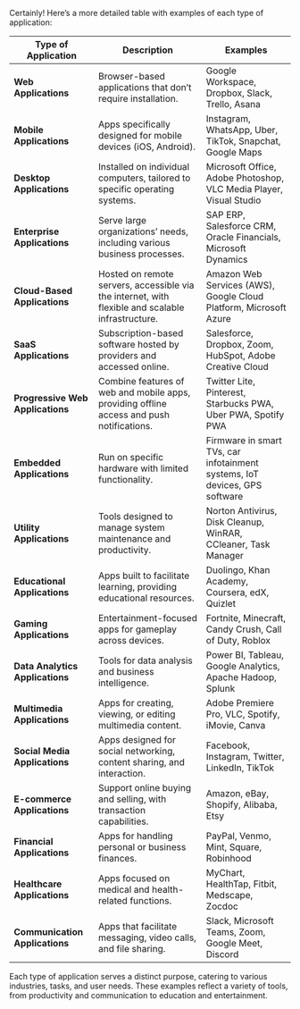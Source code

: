 


Certainly! Here’s a more detailed table with examples of each type of application:

| **Type of Application**         | **Description**                                                                                     | **Examples**                                                       |
|---------------------------------|-----------------------------------------------------------------------------------------------------|--------------------------------------------------------------------|
| **Web Applications**            | Browser-based applications that don’t require installation.                                         | Google Workspace, Dropbox, Slack, Trello, Asana                    |
| **Mobile Applications**         | Apps specifically designed for mobile devices (iOS, Android).                                       | Instagram, WhatsApp, Uber, TikTok, Snapchat, Google Maps          |
| **Desktop Applications**        | Installed on individual computers, tailored to specific operating systems.                          | Microsoft Office, Adobe Photoshop, VLC Media Player, Visual Studio |
| **Enterprise Applications**     | Serve large organizations’ needs, including various business processes.                            | SAP ERP, Salesforce CRM, Oracle Financials, Microsoft Dynamics     |
| **Cloud-Based Applications**    | Hosted on remote servers, accessible via the internet, with flexible and scalable infrastructure.   | Amazon Web Services (AWS), Google Cloud Platform, Microsoft Azure  |
| **SaaS Applications**           | Subscription-based software hosted by providers and accessed online.                                | Salesforce, Dropbox, Zoom, HubSpot, Adobe Creative Cloud           |
| **Progressive Web Applications**| Combine features of web and mobile apps, providing offline access and push notifications.          | Twitter Lite, Pinterest, Starbucks PWA, Uber PWA, Spotify PWA      |
| **Embedded Applications**       | Run on specific hardware with limited functionality.                                                | Firmware in smart TVs, car infotainment systems, IoT devices, GPS software |
| **Utility Applications**        | Tools designed to manage system maintenance and productivity.                                       | Norton Antivirus, Disk Cleanup, WinRAR, CCleaner, Task Manager     |
| **Educational Applications**    | Apps built to facilitate learning, providing educational resources.                                | Duolingo, Khan Academy, Coursera, edX, Quizlet                     |
| **Gaming Applications**         | Entertainment-focused apps for gameplay across devices.                                             | Fortnite, Minecraft, Candy Crush, Call of Duty, Roblox             |
| **Data Analytics Applications** | Tools for data analysis and business intelligence.                                                  | Power BI, Tableau, Google Analytics, Apache Hadoop, Splunk         |
| **Multimedia Applications**     | Apps for creating, viewing, or editing multimedia content.                                          | Adobe Premiere Pro, VLC, Spotify, iMovie, Canva                    |
| **Social Media Applications**    | Apps designed for social networking, content sharing, and interaction.                             | Facebook, Instagram, Twitter, LinkedIn, TikTok                     |
| **E-commerce Applications**     | Support online buying and selling, with transaction capabilities.                                  | Amazon, eBay, Shopify, Alibaba, Etsy                               |
| **Financial Applications**      | Apps for handling personal or business finances.                                                    | PayPal, Venmo, Mint, Square, Robinhood                             |
| **Healthcare Applications**     | Apps focused on medical and health-related functions.                                               | MyChart, HealthTap, Fitbit, Medscape, Zocdoc                        |
| **Communication Applications**   | Apps that facilitate messaging, video calls, and file sharing.                                     | Slack, Microsoft Teams, Zoom, Google Meet, Discord                 |

Each type of application serves a distinct purpose, catering to various industries, tasks, and user needs. These examples reflect a variety of tools, from productivity and communication to education and entertainment.
